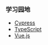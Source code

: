 ### 学习园地
  * [Cypress](https://docs.cypress.io/guides/overview/why-cypress)
  * [TypeScript](https://www.tslang.cn/docs/handbook/basic-types.html)
  * [Vue.js](https://v3.cn.vuejs.org/)
